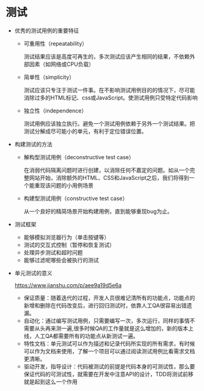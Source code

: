 # 测试
* 优秀的测试用例的重要特征
  * 可重用性（repeatability）

    测试结果应该是高度可再生的，多次测试应该产生相同的结果，不依赖外部因素（如网络或CPU负载）
  * 简单性（simplicity）

    测试应该只专注于测试一件事。在不影响测试用例目的的情况下，尽可能消除过多的HTML标记、css或JavaScript。使测试用例只受特定代码影响
  * 独立性（independence）

    测试用例应该独立执行。避免一个测试用例依赖于另外一个测试结果。把测试分解成尽可能小的单元，有利于定位错误位置。
* 构建测试的方法
  * 解构型测试用例（deconstructive test case）

    在消弱代码隔离问题时进行创建，以消除任何不嘉定的问题。如从一个完整网站开始，消除额外的HTML、CSS和JavaScript之后，我们将得到一个能重现该问题的小用例场景
  * 构建型测试用例（constructive test case）

    从一个良好的精简场景开始构建用例，直到能够重现bug为止。
* 测试框架
  * 能够模拟浏览器行为（单击按键等）
  * 测试的交互式控制（暂停和恢复测试）
  * 处理异步测试和超时问题
  * 能够过滤呢哪些会被执行的测试
* 单元测试的意义

  https://www.jianshu.com/p/aee9a19d5e6a
  * 保证质量：随着迭代的过程，开发人员很难记清所有的功能点，功能点的新增和删除在代码改变后，进行回归测试时，依靠人工QA很容易出错遗漏。
  * 自动化：通过编写测试用例，只需要编写一次，多次运行，同样的事情不需要从头再来测一遍,很多时候QA的工作量就是这么增加的，新的版本上线，人工QA都需要所有的功能点从新测试一遍。
  * 特性文档：单元测试可以作为描述和记录代码所实现的所有需求，有时候可以作为文档来使用，了解一个项目可以通过阅读测试用例比看需求文档更清晰。
  * 驱动开发，指导设计：代码被测试的前提是代码本身的可测试性，那么要保证代码的可测试性，就需要在开发中注意API的设计，TDD将测试前移就是起到这么一个作用

